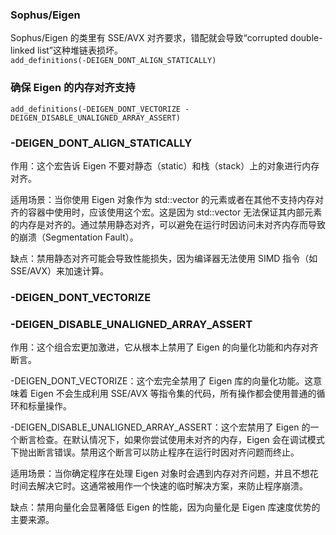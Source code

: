 ### Sophus/Eigen 
Sophus/Eigen 的类里有 SSE/AVX 对齐要求，错配就会导致“corrupted double-linked list”这种堆链表损坏。  
```add_definitions(-DEIGEN_DONT_ALIGN_STATICALLY)```  

### 确保 Eigen 的内存对齐支持
```add_definitions(-DEIGEN_DONT_VECTORIZE -DEIGEN_DISABLE_UNALIGNED_ARRAY_ASSERT)```  


### -DEIGEN_DONT_ALIGN_STATICALLY
作用：这个宏告诉 Eigen 不要对静态（static）和栈（stack）上的对象进行内存对齐。  

适用场景：当你使用 Eigen 对象作为 std::vector 的元素或者在其他不支持内存对齐的容器中使用时，应该使用这个宏。这是因为 std::vector 无法保证其内部元素的内存是对齐的。通过禁用静态对齐，可以避免在运行时因访问未对齐内存而导致的崩溃（Segmentation Fault）。  

缺点：禁用静态对齐可能会导致性能损失，因为编译器无法使用 SIMD 指令（如 SSE/AVX）来加速计算。  

### -DEIGEN_DONT_VECTORIZE  
### -DEIGEN_DISABLE_UNALIGNED_ARRAY_ASSERT
作用：这个组合宏更加激进，它从根本上禁用了 Eigen 的向量化功能和内存对齐断言。

-DEIGEN_DONT_VECTORIZE：这个宏完全禁用了 Eigen 库的向量化功能。这意味着 Eigen 不会生成利用 SSE/AVX 等指令集的代码，所有操作都会使用普通的循环和标量操作。

-DEIGEN_DISABLE_UNALIGNED_ARRAY_ASSERT：这个宏禁用了 Eigen 的一个断言检查。在默认情况下，如果你尝试使用未对齐的内存，Eigen 会在调试模式下抛出断言错误。禁用这个断言可以防止程序在运行时因对齐问题而终止。

适用场景：当你确定程序在处理 Eigen 对象时会遇到内存对齐问题，并且不想花时间去解决它时。这通常被用作一个快速的临时解决方案，来防止程序崩溃。

缺点：禁用向量化会显著降低 Eigen 的性能，因为向量化是 Eigen 库速度优势的主要来源。

